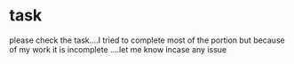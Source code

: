 # task
please check the task....I tried to complete most of the portion  but because of my work it is incomplete  ....let me know incase  any issue
